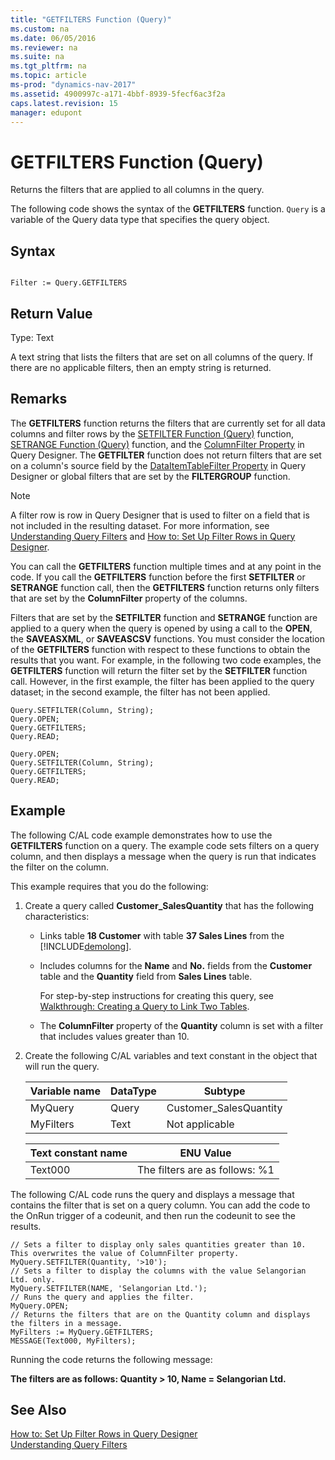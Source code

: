 ```yaml
---
title: "GETFILTERS Function (Query)"
ms.custom: na
ms.date: 06/05/2016
ms.reviewer: na
ms.suite: na
ms.tgt_pltfrm: na
ms.topic: article
ms-prod: "dynamics-nav-2017"
ms.assetid: 4900997c-a171-4bbf-8939-5fecf6ac3f2a
caps.latest.revision: 15
manager: edupont
---
```

# GETFILTERS Function (Query)
Returns the filters that are applied to all columns in the query.  
  
 The following code shows the syntax of the **GETFILTERS** function. `Query` is a variable of the Query data type that specifies the query object.  
  
## Syntax  
  
```  
  
Filter := Query.GETFILTERS  
```  
  
## Return Value  
 Type: Text  
  
 A text string that lists the filters that are set on all columns of the query. If there are no applicable filters, then an empty string is returned.  
  
## Remarks  
 The **GETFILTERS** function returns the filters that are currently set for all data columns and filter rows by the [SETFILTER Function \(Query\)](SETFILTER-Function--Query-.md) function, [SETRANGE Function \(Query\)](SETRANGE-Function--Query-.md) function, and the [ColumnFilter Property](ColumnFilter-Property.md) in Query Designer. The **GETFILTER** function does not return filters that are set on a column's source field by the [DataItemTableFilter Property](DataItemTableFilter-Property.md) in Query Designer or global filters that are set by the **FILTERGROUP** function.  
  
> [!NOTE]  
>  A filter row is row in Query Designer that is used to filter on a field that is not included in the resulting dataset. For more information, see [Understanding Query Filters](Understanding-Query-Filters.md) and [How to: Set Up Filter Rows in Query Designer](How-to--Set-Up-Filter-Rows-in-Query-Designer.md).  
  
 You can call the **GETFILTERS** function multiple times and at any point in the code. If you call the **GETFILTERS** function before the first **SETFILTER** or **SETRANGE** function call, then the **GETFILTERS** function returns only filters that are set by the **ColumnFilter** property of the columns.  
  
 Filters that are set by the **SETFILTER** function and **SETRANGE** function are applied to a query when the query is opened by using a call to the **OPEN**, the **SAVEASXML**, or **SAVEASCSV** functions. You must consider the location of the **GETFILTERS** function with respect to these functions to obtain the results that you want. For example, in the following two code examples, the **GETFILTERS** function will return the filter set by the **SETFILTER** function call. However, in the first example, the filter has been applied to the query dataset; in the second example, the filter has not been applied.  
  
```  
Query.SETFILTER(Column, String);  
Query.OPEN;   
Query.GETFILTERS;  
Query.READ;  
```  
  
```  
Query.OPEN;   
Query.SETFILTER(Column, String);  
Query.GETFILTERS;  
Query.READ;  
```  
  
## Example  
 The following C/AL code example demonstrates how to use the **GETFILTERS** function on a query. The example code sets filters on a query column, and then displays a message when the query is run that indicates the filter on the column.  
  
 This example requires that you do the following:  
  
1.  Create a query called **Customer\_SalesQuantity** that has the following characteristics:  
  
    -   Links table **18 Customer** with table **37 Sales Lines** from the [!INCLUDE[demolong](includes/demolong_md.md)].  
  
    -   Includes columns for the **Name** and **No.** fields from the **Customer** table and the **Quantity** field from **Sales Lines** table.  
  
         For step-by-step instructions for creating this query, see [Walkthrough: Creating a Query to Link Two Tables](Walkthrough:-Creating-a-Query-to-Link-Two-Tables.md).  
  
    -   The **ColumnFilter** property of the **Quantity** column is set with a filter that includes values greater than 10.  
  
2.  Create the following C/AL variables and text constant in the object that will run the query.  
  
    |Variable name|DataType|Subtype|  
    |-------------------|--------------|-------------|  
    |MyQuery|Query|Customer\_SalesQuantity|  
    |MyFilters|Text|Not applicable|  
  
    |Text constant name|ENU Value|  
    |------------------------|---------------|  
    |Text000|The filters are as follows: %1|  
  
 The following C/AL code runs the query and displays a message that contains the filter that is set on a query column. You can add the code to the OnRun trigger of a codeunit, and then run the codeunit to see the results.  
  
```  
// Sets a filter to display only sales quantities greater than 10. This overwrites the value of ColumnFilter property.  
MyQuery.SETFILTER(Quantity, '>10');  
// Sets a filter to display the columns with the value Selangorian Ltd. only.  
MyQuery.SETFILTER(NAME, 'Selangorian Ltd.');  
// Runs the query and applies the filter.  
MyQuery.OPEN;  
// Returns the filters that are on the Quantity column and displays the filters in a message.  
MyFilters := MyQuery.GETFILTERS;  
MESSAGE(Text000, MyFilters);  
```  
  
 Running the code returns the following message:  
  
 **The filters are as follows: Quantity > 10, Name = Selangorian Ltd.**  
  
## See Also  
 [How to: Set Up Filter Rows in Query Designer](How-to--Set-Up-Filter-Rows-in-Query-Designer.md)   
 [Understanding Query Filters](Understanding-Query-Filters.md)